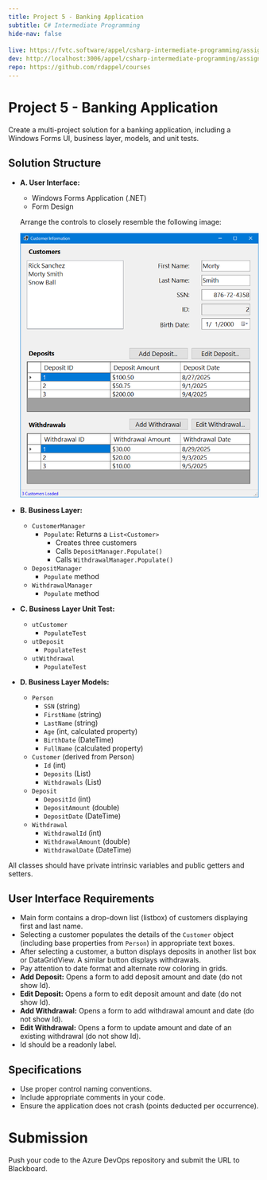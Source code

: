 ```yaml
---
title: Project 5 - Banking Application
subtitle: C# Intermediate Programming
hide-nav: false

live: https://fvtc.software/appel/csharp-intermediate-programming/assignments/banking-part1
dev: http://localhost:3006/appel/csharp-intermediate-programming/assignments/banking-part1
repo: https://github.com/rdappel/courses
---
```


# Project 5 - Banking Application

Create a multi-project solution for a banking application, including a Windows Forms UI, business layer, models, and unit tests.

## Solution Structure

- **A. User Interface:**
  - Windows Forms Application (.NET)
  - Form Design

  Arrange the controls to closely resemble the following image:

    ![Banking Application Layout](https://raw.githubusercontent.com/rdappel/courses/refs/heads/master/support-files/cs-intermed/banking1-running.png)

- **B. Business Layer:**
  - `CustomerManager`
    - `Populate`: Returns a `List<Customer>`
      - Creates three customers
      - Calls `DepositManager.Populate()`
      - Calls `WithdrawalManager.Populate()`
  - `DepositManager`
    - `Populate` method
  - `WithdrawalManager`
    - `Populate` method

- **C. Business Layer Unit Test:**
  - `utCustomer`
    - `PopulateTest`
  - `utDeposit`
    - `PopulateTest`
  - `utWithdrawal`
    - `PopulateTest`

- **D. Business Layer Models:**
  - `Person`
    - `SSN` (string)
    - `FirstName` (string)
    - `LastName` (string)
    - `Age` (int, calculated property)
    - `BirthDate` (DateTime)
    - `FullName` (calculated property)
  - `Customer` (derived from Person)
    - `Id` (int)
    - `Deposits` (List<Deposit>)
    - `Withdrawals` (List<Withdrawal>)
  - `Deposit`
    - `DepositId` (int)
    - `DepositAmount` (double)
    - `DepositDate` (DateTime)
  - `Withdrawal`
    - `WithdrawalId` (int)
    - `WithdrawalAmount` (double)
    - `WithdrawalDate` (DateTime)

All classes should have private intrinsic variables and public getters and setters.

## User Interface Requirements

- Main form contains a drop-down list (listbox) of customers displaying first and last name.
- Selecting a customer populates the details of the `Customer` object (including base properties from `Person`) in appropriate text boxes.
- After selecting a customer, a button displays deposits in another list box or DataGridView. A similar button displays withdrawals.
- Pay attention to date format and alternate row coloring in grids.
- **Add Deposit:** Opens a form to add deposit amount and date (do not show Id).
- **Edit Deposit:** Opens a form to edit deposit amount and date (do not show Id).
- **Add Withdrawal:** Opens a form to add withdrawal amount and date (do not show Id).
- **Edit Withdrawal:** Opens a form to update amount and date of an existing withdrawal (do not show Id).
- Id should be a readonly label.

## Specifications

- Use proper control naming conventions.
- Include appropriate comments in your code.
- Ensure the application does not crash (points deducted per occurrence).

# Submission

Push your code to the Azure DevOps repository and submit the URL to Blackboard.


